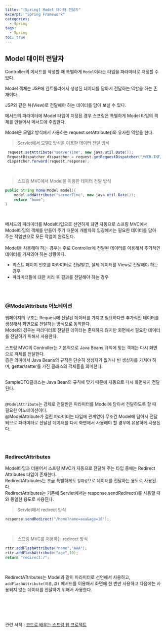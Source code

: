 ```yaml
---
title: "[Spring] Model 데이터 전달자"
excerpt: "Spring Framework"
categories: 
  - Spring
tags: 
  - Spring
toc: true
---
```


## Model 데이터 전달자

Controller의 메서드를 작성할 때 특별하게 `Model`이라는 타입을 파라미터로 지정할 수 있다.<br>

Model 객체는 JSP에 컨트롤러에서 생성된 데이터를 담아서 전달하는 역할을 하는 존재이다.<br>

JSP와 같은 뷰(View)로 전달해야 하는 데이터를 담아 보낼 수 있다.<br>

메서드의 파라미터에 Model 타입이 지정된 경우 스프링은 특별하게 Model 타입의 객체를 만들어서 메서드에 주입한다.<br>


Model은 모델2 방식에서 사용하는 request.setAttribute()와 유사한 역할을 한다.<br>

>Servlet에서 모델2 방식을 이용한 데이터 전달 방식

```java
 request.setAttribute("serverTime", new java.util.Date());
 RequestDispatcher dispatcher = request.getRequestDispatcher("/WEB-INF/jsp/home.jsp");
 dispatcher.forward(request,response);
```

<br>

>스프링 MVC에서 Model을 이용한 데이터 전달 방식

```java
public String home(Model model){
    model.addAttribute("serverTime", new java.util.Date());
    return "home";
}
```

<br>

메서드의 파라미터를 Model타입으로 선언하게 되면 자동으로 스프링 MVC에서 Model타입의 객체를 만들어 주기 때문에 개발자의 입장에서는 필요한 데이터를 담아 주는 작업만으로 모든 작업이 완료된다.<br><br>
Model을 사용해야 하는 경우는 주로 Controller에 전달된 데이터를 이용해서 추가적인 데이터를 가져와야 하는 상황이다.<br>

- 리스트 페이지 번호를 파라미터로 전달받고, 실제 데이터를 View로 전달해야 하는 경우
- 파라미터들에 대한 처리 후 결과를 전달해야 하는 경우

<br><br>

### @ModelAttribute 어노테이션

웹페이지의 구조는 Request에 전달된 데이터를 가지고 필요하다면 추가적인 데이터를 생성해서 화면으로 전달하는 방식으로 동작한다.<br>
Model의 경우는 파라미터로 전달된 데이터는 존재하지 않지만 화면에서 필요한 데이터를 전달하기 위해서 사용한다.<br>
<br>
스프링 MVC의 Controller는 기본적으로 Java Beans 규칙에 맞는 객체는 다시 화면으로 객체를 전달한다.<br>
좁은 의미에서 Java Beans의 규칙은 단순히 생성자가 없거나 빈 생성자를 가져야 하며, getter/setter를 가진 클래스의 객체들을 의미한다.<br>
<br>

SampleDTO클래스는 Java Bean의 규칙에 맞기 때문에 자동으로 다시 화면까지 전달된다.<br><br>

`@ModelAttribute`는 강제로 전달받은 파라미터를 Model에 담아서 전달하도록 할 때 필요한 어노테이션이다.<br>
@ModelAttribute가 걸린 파라미터는 타입에 관계없이 무조건 Model에 담아서 전달되므로 파라미터로 전달된 데이터를 다시 화면에서 사용해야 할 경우에 유용하게 사용된다.<br>

<br><br>

### RedirectAttributes

Model타입과 더불어서 스프링 MVC가 자동으로 전달해 주는 타입 중에는 Redirect Attributes 타입이 존재한다.<br>
RedirectAttributes는 조금 특별하게도 `일회성`으로 데이터를 전달하는 용도로 사용된다.<br>
RedirectAttributes는 기존에 Servlet에서는 response.sendRedirect()를 사용할 때와 동일한 용도로 사용된다.
<br>

> Servlet에서 redirect 방식

```java
response.sendRedirect("/home?name=aaa&age=10");
```

<br>

> 스프링 MVC를 이용하는 redirect 방식

```java
rttr.addFlashAttribute("name","AAA");
rttr.addFlashAttribute("age",10);
return "redirect:/";
```

<br>

RedirectATtributes는 Model과 같이 파라미터로 선언해서 사용하고, `addFlashAttribute(이름,값)` 메서드를 이용해서 화면에 한 번만 사용하고 다음에는 사용되지 않는 데이터를 전달하기 위해서 사용한다.<br>

<br>



<br><br>

관련 서적 : [코드로 배우는 스프링 웹 프로젝트](https://cafe.naver.com/gugucoding)
<br><br>

